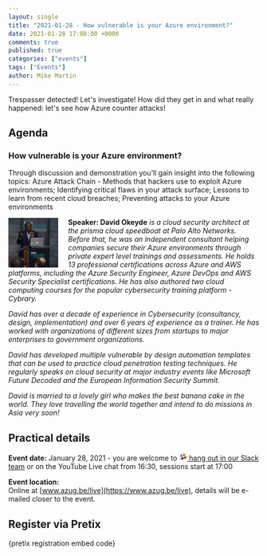 ```yaml
---
layout: single
title: "2021-01-28 - How vulnerable is your Azure environment?"
date: 2021-01-28 17:00:00 +0000
comments: true
published: true
categories: ["events"]
tags: ["Events"]
author: Mike Martin
---
```


Trespasser detected! Let's investigate! How did they get in and what really happened: let's see how Azure counter attacks!

## Agenda

### How vulnerable is your Azure environment?

Through discussion and demonstration you’ll gain insight into the following topics: Azure Attack Chain - Methods that hackers use to exploit Azure environments; Identifying critical flaws in your attack surface; Lessons to learn from recent cloud breaches; Preventing attacks to your Azure environments

<img src="/assets/media/speakers/david-okeyde.jpg" alt="David Okeyde" align="left" height="100" width="100" style="margin-right: 20px;">**Speaker: David Okeyde** *is a cloud security architect at the prisma cloud speedboat at Palo Alto Networks. Before that, he was an independent consultant helping companies secure their Azure environments through private expert level trainings and assessments. He holds 13 professional certifications across Azure and AWS platforms, including the Azure Security Engineer, Azure DevOps and AWS Security Specialist certifications. He has also authored two cloud computing courses for the popular cybersecurity training platform - Cybrary.*

*David has over a decade of experience in Cybersecurity (consultancy, design, implementation) and over 6 years of experience as a trainer. He has worked with organizations of different sizes from startups to major enterprises to government organizations.*

*David has developed multiple vulnerable by design automation templates that can be used to practice cloud penetration testing techniques. He regularly speaks on cloud security at major industry events like Microsoft Future Decoded and the European Information Security Summit.*

*David is married to a lovely girl who makes the best banana cake in the world. They love travelling the world together and intend to do missions in Asia very soon!*

## Practical details

**Event date:** January 28, 2021 - you are welcome to [<img src="/assets/media/icon-slack.png" width="16" height="16" /> hang out in our Slack team](https://join.slack.com/t/azugbe/shared_invite/MjE4MzI5NDM3OTM5LTE1MDExNDgyMzUtMzgwNjM2YmU0Zg) or on the YouTube Live chat from 16:30, sessions start at 17:00

**Event location:**<br/>
Online at [www.azug.be/live](https://www.azug.be/live), details will be e-mailed closer to the event.

## Register via Pretix

{pretix registration embed code}
